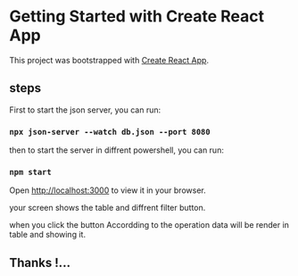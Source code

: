 # Getting Started with Create React App

This project was bootstrapped with [Create React App](https://github.com/facebook/create-react-app).

## steps 

First to start the json server, you can run:

### `npx json-server --watch db.json --port 8080`

then to start the server in diffrent powershell, you can run:

### `npm start`
Open [http://localhost:3000](http://localhost:3000) to view it in your browser.

your screen shows the table and diffrent filter button.

when you click the button 
Accordding to the operation data will be render in table and showing it.

## Thanks !...
